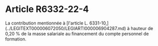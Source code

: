 # Article R6332-22-4

<p align="left">
  La contribution mentionnée à [l'article L. 6331-10,](../LEGITEXT000006072050/LEGIARTI000006904287.md) à hauteur de 0,20 % de la masse salariale au financement du compte personnel de formation.<br />
</p>